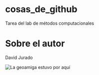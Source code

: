 # cosas_de_github
Tarea del lab de métodos computacionales

# Sobre el autor
David Jurado

![La geoamiga estuvo por aquí](https://www.ugr.es/~velilla/imagenes/Atlas-No_silicatos/calcite.JPG)

